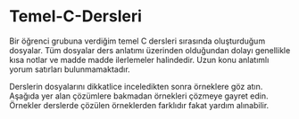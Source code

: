 # Temel-C-Dersleri

Bir öğrenci grubuna verdiğim temel C dersleri sırasında oluşturduğum dosyalar. Tüm dosyalar ders anlatımı üzerinden olduğundan dolayı genellikle kısa notlar ve madde madde ilerlemeler halindedir. Uzun konu anlatımlı yorum satırları bulunmamaktadır.

Derslerin dosyalarını dikkatlice inceledikten sonra örneklere göz atın. Aşağıda yer alan çözümlere bakmadan örnekleri çözmeye gayret edin. Örnekler derslerde çözülen örneklerden farklıdır fakat yardım alınabilir.
